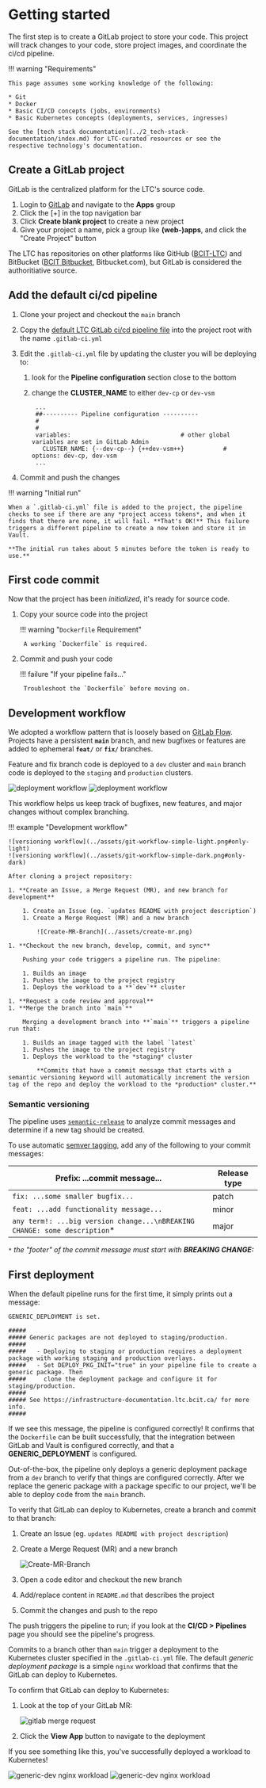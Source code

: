 # Getting started

The first step is to create a GitLab project to store your code. This project will track changes to your code, store project images, and coordinate the ci/cd pipeline.

!!! warning "Requirements"

    This page assumes some working knowledge of the following:

    * Git
    * Docker
    * Basic CI/CD concepts (jobs, environments)
    * Basic Kubernetes concepts (deployments, services, ingresses)

    See the [tech stack documentation](../2_tech-stack-documentation/index.md) for LTC-curated resources or see the respective technology's documentation.

## Create a GitLab project

GitLab is the centralized platform for the LTC's source code.

1. Login to [GitLab](https://issues.ltc.bcit.ca) and navigate to the **Apps** group
1. Click the [+] in the top navigation bar
1. Click **Create blank project** to create a new project
1. Give your project a name, pick a group like **(web-)apps**, and click the "Create Project" button

The LTC has repositories on other platforms like GitHub ([BCIT-LTC](https://github.com/bcit-ltc)) and BitBucket ([BCIT Bitbucket](https://bcitltc.atlassian.com), Bitbucket.com), but GitLab is considered the authoritiative source.

## Add the default ci/cd pipeline

1. Clone your project and checkout the `main` branch
1. Copy the [default LTC GitLab ci/cd pipeline file](https://issues.ltc.bcit.ca/-/snippets/60) into the project root with the name `.gitlab-ci.yml`
1. Edit the `.gitlab-ci.yml` file by updating the cluster you will be deploying to:

    1. look for the **Pipeline configuration** section close to the bottom
    1. change the **CLUSTER_NAME** to either `dev-cp` or `dev-vsm`

            ...
            ##---------- Pipeline configuration ----------
            #
            #
            variables:                               # other global variables are set in GitLab Admin
              CLUSTER_NAME: {--dev-cp--} {++dev-vsm++}           # options: dev-cp, dev-vsm
            ...

1. Commit and push the changes

!!! warning "Initial run"

    When a `.gitlab-ci.yml` file is added to the project, the pipeline checks to see if there are any *project access tokens*, and when it finds that there are none, it will fail. **That's OK!** This failure triggers a different pipeline to create a new token and store it in Vault.

    **The initial run takes about 5 minutes before the token is ready to use.**

## First code commit

Now that the project has been *initialized*, it's ready for source code.

1. Copy your source code into the project

    !!! warning "`Dockerfile` Requirement"

        A working `Dockerfile` is required.

1. Commit and push your code

    !!! failure "If your pipeline fails..."

        Troubleshoot the `Dockerfile` before moving on.

## Development workflow

We adopted a workflow pattern that is loosely based on [GitLab Flow](https://docs.gitlab.com/ee/topics/gitlab_flow.html). Projects have a persistent **`main`** branch, and new bugfixes or features are added to ephemeral **`feat/`** or **`fix/`** branches.

Feature and fix branch code is deployed to a `dev` cluster and `main` branch code is deployed to the `staging` and `production` clusters.

![deployment workflow](../assets/deployment-workflow-simple-light.png#only-light)
![deployment workflow](../assets/deployment-workflow-simple-dark.png#only-dark)

This workflow helps us keep track of bugfixes, new features, and major changes without complex branching.

!!! example "Development workflow"

    ![versioning workflow](../assets/git-workflow-simple-light.png#only-light)
    ![versioning workflow](../assets/git-workflow-simple-dark.png#only-dark)

    After cloning a project repository:

    1. **Create an Issue, a Merge Request (MR), and new branch for development**

        1. Create an Issue (eg. `updates README with project description`)
        1. Create a Merge Request (MR) and a new branch

            ![Create-MR-Branch](../assets/create-mr.png)

    1. **Checkout the new branch, develop, commit, and sync**
        
        Pushing your code triggers a pipeline run. The pipeline:
        
        1. Builds an image
        1. Pushes the image to the project registry
        1. Deploys the workload to a **`dev`** cluster

    1. **Request a code review and approval**
    1. **Merge the branch into `main`**
    
        Merging a development branch into **`main`** triggers a pipeline run that:

        1. Builds an image tagged with the label `latest`
        1. Pushes the image to the project registry
        1. Deploys the workload to the *staging* cluster

            **Commits that have a commit message that starts with a semantic versioning keyword will automatically increment the version tag of the repo and deploy the workload to the *production* cluster.**

### Semantic versioning

The pipeline uses [`semantic-release`](https://semantic-release.gitbook.io/semantic-release/) to analyze commit messages and determine if a new tag should be created.

To use automatic [semver tagging](https://semver.org/), add any of the following to your commit messages:

| **Prefix:** ...commit message...                                           | Release type  |
| ----------------------                                                     | ------------  |
| `fix: ...some smaller bugfix...`                                           | patch         |
| `feat: ...add functionality message...`                                    | minor         |
| `any term!: ...big version change...\nBREAKING CHANGE: some description`*  | major         |
`*` *the "footer" of the commit message must start with **BREAKING CHANGE:***

## First deployment

When the default pipeline runs for the first time, it simply prints out a message:

    GENERIC_DEPLOYMENT is set.

    #####
    ##### Generic packages are not deployed to staging/production.
    #####
    #####   - Deploying to staging or production requires a deployment package with working staging and production overlays.
    #####   - Set DEPLOY_PKG_INIT="true" in your pipeline file to create a generic package. Then
    #####     clone the deployment package and configure it for staging/production.
    #####
    ##### See https://infrastructure-documentation.ltc.bcit.ca/ for more info.
    #####

If we see this message, the pipeline is configured correctly! It confirms that the `Dockerfile` can be built successfully, that the integration between GitLab and Vault is configured correctly, and that a **GENERIC_DEPLOYMENT** is configured.

Out-of-the-box, the pipeline only deploys a generic deployment package from a `dev` branch to verify that things are configured correctly. After we replace the generic package with a package specific to our project, we'll be able to deploy code from the `main` branch.

To verify that GitLab can deploy to Kubernetes, create a branch and commit to that branch:

1. Create an Issue (eg. `updates README with project description`)
1. Create a Merge Request (MR) and a new branch

    ![Create-MR-Branch](../assets/create-mr.png)

1. Open a code editor and checkout the new branch
1. Add/replace content in `README.md` that describes the project
1. Commit the changes and push to the repo

The push triggers the pipeline to run; if you look at the **CI/CD > Pipelines** page you should see the pipeline's progress.

Commits to a branch other than `main` trigger a deployment to the Kubernetes cluster specified in the `.gitlab-ci.yml` file. The default *generic deployment package* is a simple `nginx` workload that confirms that the GitLab can deploy to Kubernetes.

To confirm that GitLab can deploy to Kubernetes:

1. Look at the top of your GitLab MR:

    ![gitlab merge request](../assets/gitlab-mr-light.png)

1. Click the **View App** button to navigate to the deployment

If you see something like this, you've successfully deployed a workload to Kubernetes!

![generic-dev nginx workload](../assets/nginx-generic-dev-light.png#only-light)
![generic-dev nginx workload](../assets/nginx-generic-dev-dark.png#only-dark)
